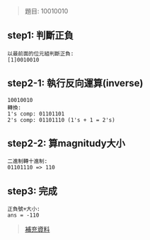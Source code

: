 > 題目: 10010010
## step1: 判斷正負
```
以最前面的位元組判斷正負:
[1]0010010 
```
## step2-1: 執行反向運算(inverse)
```
10010010
轉換:
1's comp: 01101101
2's comp: 01101110 (1's + 1 = 2's)
```
## step2-2: 算magnitudy大小
```
二進制轉十進制:
01101110 => 110
```
## step3: 完成
```
正負號+大小:
ans = -110
```
> [補充資料](https://tim.diary.tw/2009/08/24/twos-complement/)

